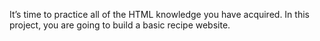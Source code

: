 It’s time to practice all of the HTML knowledge you have acquired. In this project, you are going to build a basic recipe website.